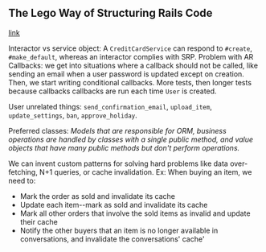 ## The Lego Way of Structuring Rails Code
[link](http://engineering.vinted.com/2017/02/13/how-to-structure-code/)

Interactor vs service object: A `CreditCardService` can respond to `#create`, `#make_default`, whereas an interactor complies with SRP. Problem with AR Callbacks: we get into situations where a callback should not be called, like sending an email when a user password is updated except on creation. Then, we start writing conditional callbacks. More tests, then longer tests because callbacks callbacks are run each time `User` is created.

User unrelated things: `send_confirmation_email`, `upload_item`, `update_settings`, `ban`, `approve_holiday`.

Preferred classes: *Models that are responsible for ORM, business operations are handled by classes with a single public method, and value objects that have many public methods but don't perform operations.*

We can invent custom patterns for solving hard problems like data over-fetching, N+1 queries, or cache invalidation. Ex: When buying an item, we need to:

- Mark the order as sold and invalidate its cache
- Update each item--mark as sold and invalidate its cache
- Mark all other orders that involve the sold items as invalid and update their cache
- Notify the other buyers that an item is no longer available in conversations, and invalidate the conversations' cache'
